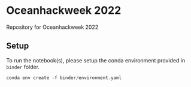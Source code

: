 # Oceanhackweek 2022

Repository for Oceanhackweek 2022

## Setup

To run the notebook(s), please setup the conda environment provided in `binder` folder.

```python
conda env create -f binder/environment.yaml
```
